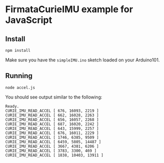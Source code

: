 # FirmataCurieIMU example for JavaScript

## Install

```
npm install
```

Make sure you have the `simpleIMU.ino` sketch loaded on your Arduino101.

## Running

```
node accel.js
```

You should see output similar to the following:
```
Ready.
CURIE_IMU_READ_ACCEL [ 676, 16093, 2219 ]
CURIE_IMU_READ_ACCEL [ 662, 16028, 2263 ]
CURIE_IMU_READ_ACCEL [ 656, 16057, 2268 ]
CURIE_IMU_READ_ACCEL [ 687, 16020, 2242 ]
CURIE_IMU_READ_ACCEL [ 643, 15999, 2257 ]
CURIE_IMU_READ_ACCEL [ 676, 16011, 2229 ]
CURIE_IMU_READ_ACCEL [ 1746, 6385, 9509 ]
CURIE_IMU_READ_ACCEL [ 6459, 5805, 14487 ]
CURIE_IMU_READ_ACCEL [ 3667, 4381, 6206 ]
CURIE_IMU_READ_ACCEL [ 3783, 3300, 469 ]
CURIE_IMU_READ_ACCEL [ 1838, 10403, 13911 ]
```
